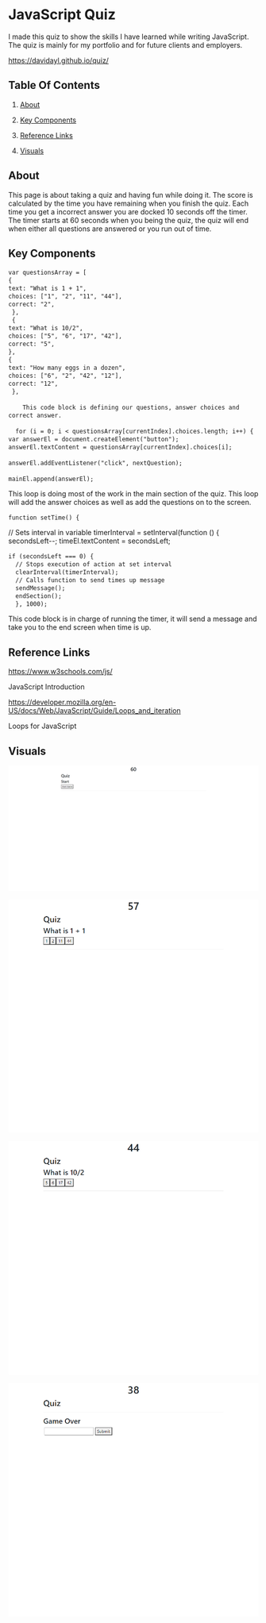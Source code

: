 # JavaScript Quiz

I made this quiz to show the skills I have learned while writing JavaScript. The quiz is mainly for my portfolio and for future clients and employers.

https://davidayl.github.io/quiz/

## Table Of Contents

1. [About](#about)

2. [Key Components](#key-components)

3. [Reference Links](#reference-links)

4. [Visuals](#visuals)

## About

This page is about taking a quiz and having fun while doing it. The score is calculated by the time you have remaining when you finish the quiz. Each time you get a incorrect answer you are docked 10 seconds off the timer. The timer starts at 60 seconds when you being the quiz, the quiz will end when either all questions are answered or you run out of time.

## Key Components

    var questionsArray = [
    {
    text: "What is 1 + 1",
    choices: ["1", "2", "11", "44"],
    correct: "2",
     },
     {
    text: "What is 10/2",
    choices: ["5", "6", "17", "42"],
    correct: "5",
    },
    {
    text: "How many eggs in a dozen",
    choices: ["6", "2", "42", "12"],
    correct: "12",
     },

        This code block is defining our questions, answer choices and correct answer.

      for (i = 0; i < questionsArray[currentIndex].choices.length; i++) {
    var answerEl = document.createElement("button");
    answerEl.textContent = questionsArray[currentIndex].choices[i];

    answerEl.addEventListener("click", nextQuestion);

    mainEl.append(answerEl);

This loop is doing most of the work in the main section of the quiz. This loop will add the answer choices as well as add the questions on to the screen.

    function setTime() {

// Sets interval in variable
timerInterval = setInterval(function () {
secondsLeft--;
timeEl.textContent = secondsLeft;

    if (secondsLeft === 0) {
      // Stops execution of action at set interval
      clearInterval(timerInterval);
      // Calls function to send times up message
      sendMessage();
      endSection();
      }, 1000);

This code block is in charge of running the timer, it will send a message and take you to the end screen when time is up.

## Reference Links

https://www.w3schools.com/js/

JavaScript Introduction

https://developer.mozilla.org/en-US/docs/Web/JavaScript/Guide/Loops_and_iteration

Loops for JavaScript

## Visuals

![My Page](./visuals/Quiz.png)

![My Page](./visuals/Quiz1.png)

![My Page](./visuals/Quiz2.png)

![My Page](./visuals/Quiz4.png)
